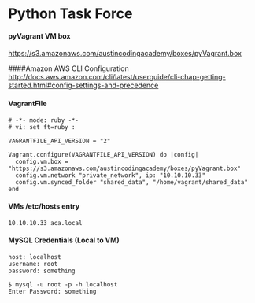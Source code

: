 Python Task Force
===============

#### pyVagrant VM box
https://s3.amazonaws.com/austincodingacademy/boxes/pyVagrant.box

####Amazon AWS CLI Configuration
http://docs.aws.amazon.com/cli/latest/userguide/cli-chap-getting-started.html#config-settings-and-precedence

#### VagrantFile
```
# -*- mode: ruby -*-
# vi: set ft=ruby :

VAGRANTFILE_API_VERSION = "2"

Vagrant.configure(VAGRANTFILE_API_VERSION) do |config|
  config.vm.box = "https://s3.amazonaws.com/austincodingacademy/boxes/pyVagrant.box"
  config.vm.network "private_network", ip: "10.10.10.33"
  config.vm.synced_folder "shared_data", "/home/vagrant/shared_data"
end
```

#### VMs /etc/hosts entry
```
10.10.10.33 aca.local
```
#### MySQL Credentials (Local to VM)
```
host: localhost
username: root
password: something

$ mysql -u root -p -h localhost
Enter Password: something
```
